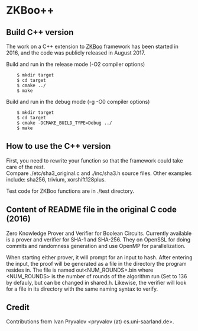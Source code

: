 # ZKBoo++


## Build C++ version

The work on a C++ extension to [ZKBoo](https://github.com/Sobuno/ZKBoo/) framework has been started in 2016, and the code was publicly released in August 2017.

Build and run in the release mode (-O2 compiler options)
```
    $ mkdir target
    $ cd target
    $ cmake ../
    $ make
```
   
Build and run in the debug mode (-g -O0 compiler options)
```
    $ mkdir target
    $ cd target
    $ cmake -DCMAKE_BUILD_TYPE=Debug ../
    $ make
```

## How to use the C++ version

First, you need to rewrite your function so that the framework could take care of the rest.  
Compare ./etc/sha3_original.c and ./inc/sha3.h source files.
Other examples include: sha256, trivium, xorshift128plus.

Test code for ZKBoo functions are in ./test directory.     
    

## Content of README file in the original C code (2016)

Zero Knowledge Prover and Verifier for Boolean Circuits. Currently available is a prover and verifier for SHA-1 and SHA-256. They on OpenSSL for doing commits and randomness generation and use OpenMP for parallelization.

When starting either prover, it will prompt for an input to hash. After entering the input, the proof will be generated as a file in the directory the program resides in. The file is named out<NUM_ROUNDS>.bin where <NUM_ROUNDS> is the number of rounds of the algorithm run (Set to 136 by defauly, but can be changed in shared.h. Likewise, the verifier will look for a file in its directory with the same naming syntax to verify.


## Credit
Contributions from Ivan Pryvalov <pryvalov (at) cs.uni-saarland.de>.
